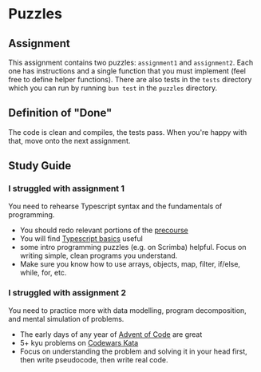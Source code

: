 # Puzzles

## Assignment

This assignment contains two puzzles: `assignment1` and `assignment2`. Each one has instructions and a single function that you must implement (feel free to define helper functions). There are also tests in the `tests` directory which you can run by running `bun test` in the `puzzles` directory.

## Definition of "Done"

The code is clean and compiles, the tests pass. When you're happy with that, move onto the next assignment.

## Study Guide

### I struggled with assignment 1
You need to rehearse Typescript syntax and the fundamentals of programming.

 - You should redo relevant portions of the [precourse](https://github.com/fractal-bootcamp/precourse-materials?tab=readme-ov-file)
 - You will find [Typescript basics](https://www.executeprogram.com/courses/typescript-basics) useful
 - some intro programming puzzles (e.g. on Scrimba) helpful. Focus on writing simple, clean programs you understand.
 - Make sure you know how to use arrays, objects, map, filter, if/else, while, for, etc.

### I struggled with assignment 2
You need to practice more with data modelling, program decomposition, and mental simulation of problems.

 - The early days of any year of [Advent of Code](https://adventofcode.com/) are great
 - 5+ kyu problems on [Codewars Kata](https://www.codewars.com/kata/57121e6fcdbf63eb94000e51)
 - Focus on understanding the problem and solving it in your head first, then write pseudocode, then write real code.
